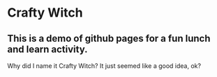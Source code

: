# Crafty Witch

## This is a demo of github pages for a fun lunch and learn activity. 

Why did I name it Crafty Witch? It just seemed like a good idea, ok?